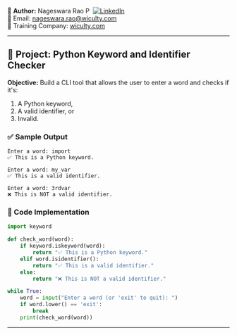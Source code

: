 👤 **Author:** Nageswara Rao P &nbsp;[![LinkedIn](https://img.shields.io/badge/LinkedIn-%230077B5.svg?style=flat-square&logo=linkedin&logoColor=white)](https://www.linkedin.com/in/nageshvkn)  
📧 Email: [nageswara.rao@wiculty.com](mailto:nageswara.rao@wiculty.com)  
🏢 Training Company: [wiculty.com](https://wiculty.com)

---
## 📘 Project: Python Keyword and Identifier Checker

**Objective:** Build a CLI tool that allows the user to enter a word and checks if it's:
1. A Python keyword,
2. A valid identifier, or
3. Invalid.

### ✅ Sample Output

```
Enter a word: import
✅ This is a Python keyword.

Enter a word: my_var
✅ This is a valid identifier.

Enter a word: 3rdvar
❌ This is NOT a valid identifier.
```

### 🔧 Code Implementation

```python
import keyword

def check_word(word):
    if keyword.iskeyword(word):
        return "✅ This is a Python keyword."
    elif word.isidentifier():
        return "✅ This is a valid identifier."
    else:
        return "❌ This is NOT a valid identifier."

while True:
    word = input("Enter a word (or 'exit' to quit): ")
    if word.lower() == 'exit':
        break
    print(check_word(word))
```

---
